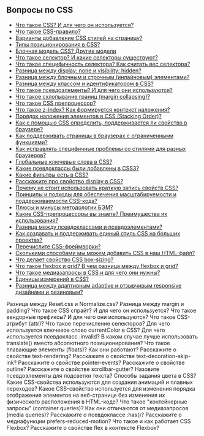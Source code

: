 ## Вопросы по CSS

- [Что такое CSS? И для чего он используется?](1.md)
- [Что такое CSS-правило?](2.md)
- [Варианты добавление CSS стилей на страницу?](3.md)
- [Типы позиционирования в CSS?](4.md)
- [Блочная модель CSS? Другие модели](5.md)
- [Что такое селектор? И какие селекторы существуют?](6.md)
- [Что такое специфичность селектора? Как считать вес селектора?](7.md)
- [Разница между display: none и visibility: hidden?](8.md)
- [Разница между блочным и строчным (инлайновым) элементами?](9.md)
- [Разница между классом и идентификатором в CSS?](10.md)
- [Что такое псевдоэлементы? И для чего они используются?](11.md)
- [Что такое схлопывание границ (margin collapsing)?](12.md)
- [Что такое CSS препроцессор?](13.md)
- [Что такое z-index? Как формируется контекст наложения?](14.md)
- [Порядок наложения элементов в CSS (Stacking Order)?](15.md)
- [Как с помощью CSS определить, поддерживается ли свойство в браузере?](16.md)
- [Как поддерживать страницы в браузерах с ограниченными функциями?](17.md)
- [Как исправлять специфичные проблемы со стилями для разных браузеров?](18.md)
- [Глобальные ключевые слова в CSS?](19.md)
- [Какие псевдоклассы были добавлены в CSS3?](20.md)
- [Какие фильтры есть в CSS?](21.md)
- [Расскажите про свойство display в CSS?](22.md)
- [Почему не стоит использовать краткую запись свойств CSS?](23.md)
- [Принципы и подходы для обеспечения масштабируемости и поддерживаемости CSS-кода?](24.md)
- [Плюсы и минусы методологии БЭМ?](25.md)
- [Какие CSS-препроцессоры вы знаете? Преимущества их использования?](26.md)
- [Разница между псевдоклассами и псевдоэлементами?](27.md)
- [Как создавать и поддерживать единый стиль CSS на больших проектах?](28.md)
- [Перечислите CSS-фреймворки?](29.md)
- [Сколькими способами мы можем добавить CSS в наш HTML-файл?](30.md)
- [Что делает свойство CSS box-sizing?](31.md)
- [Что такое flexbox и grid? В чем разница между flexbox и grid?](32.md)
- [Что такое медиазапросы в CSS и для чего они нужны?](33.md)
- [Единицы измерений в CSS?](34.md)
- [Разница между адаптивным adaptive и отзывчивым responsive дизайнами и резиновым?](35.md)


Разница между Reset.css и Normalize.css?
Разница между margin и padding?
Что такое CSS спрайт? И для чего он используется?
Что такое вендорные префиксы? И для чего они используются?
Что такое CSS-атрибут (attr)?
Что такое перечисление селекторов?
Для чего используется ключевое слово currentColor в CSS?
Для чего используется псевдокласс :invalid?
В каком случае лучше использовать translate() вместо абсолютного позиционирования?
Что такое плавающие элементы (floats)? Как они работают?
Расскажите о свойстве text-rendering?
Расскажите о свойстве text-decoration-skip-ink?
Расскажите о свойстве pointer-events?
Расскажите о свойстве outline?
Расскажите о свойстве scrollbar-gutter?
Назовите псевдоэлементы для подсветки текста?
Способы задания цвета в CSS?
Какие CSS-свойства используются для создания анимаций и плавных переходов?
Какое CSS-свойство используется для изменения порядка отображения элементов на веб-странице без изменения их физического расположения в HTML-коде?
Что такое "контейнерные запросы" (container queries)? Как они отличаются от медиазапросов (media queries)?
Расскажите о псевдоклассе :has()?
Расскажите о медиафункции prefers-reduced-motion?
Что такое и как работает CSS Flexbox?
Расскажите о свойстве flex в контексте Flexbox?